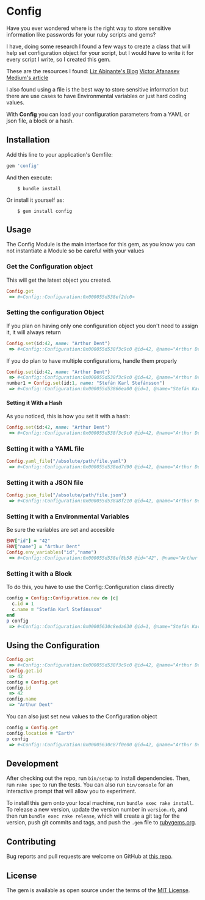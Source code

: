 # Config

Have you ever wondered where is the right way to store sensitive information like passwords for your ruby scripts and gems?

I have, doing some research I found a few ways to create a class that will help set  configuration object for your script, but I would have to write it for every script I write, so I created this gem.

These are the resources I found:
[Liz Abinante's Blog](http://lizabinante.com/blog/creating-a-configurable-ruby-gem/)
[Victor Afanasev Medium's article](https://medium.com/@vfreefly/the-most-simple-configuration-block-implementation-for-a-ruby-gem-815fe1dad5dc)


I also found using a file is the best way to store sensitive information but there are use cases to have Environmental variables or just hard coding values.

With **Config** you can load your configuration parameters from a YAML or json file, a block or a hash.

## Installation

Add this line to your application's Gemfile:

```ruby
gem 'config'
```

And then execute:

`    $ bundle install`

Or install it yourself as:

`    $ gem install config`

## Usage

The Config Module is the main interface for this gem, as you know you can not instantiate a Module so be careful with your values

### Get the Configuration object

This will get the latest object you created.
``` ruby
Config.get
 => #<Config::Configuration:0x000055d538ef2dc0>
```

### Setting the configuration Object

If you plan on having only one configuration object you don't need to assign it, it will always return

``` ruby
Config.set(id:42, name: "Arthur Dent")
 => #<Config::Configuration:0x000055d538f3c9c0 @id=42, @name="Arthur Dent">
```

If you do plan to have multiple configurations, handle them properly

``` ruby
Config.set(id:42, name: "Arthur Dent")
 => #<Config::Configuration:0x000055d538f3c9c0 @id=42, @name="Arthur Dent">
number1 = Config.set(id:1, name: "Stefán Karl Stefánsson")
 => #<Config::Configuration:0x000055d53866ea00 @id=1, @name="Stefán Karl Stefánsson">
```

#### Setting it With a Hash

As you noticed, this is how you set it with a hash:
``` ruby
Config.set(id:42, name: "Arthur Dent")
 => #<Config::Configuration:0x000055d538f3c9c0 @id=42, @name="Arthur Dent">
```

### Setting it with a YAML file
``` ruby
Config.yaml_file("/absolute/path/file.yaml")
 => #<Config::Configuration:0x000055d538ed7d90 @id=42, @name="Arthur Dent", @weapon="Towel">
```

### Setting it with a JSON file
``` ruby
Config.json_file("/absolute/path/file.json")
 => #<Config::Configuration:0x000055d538a8f210 @id=42, @name="Arthur Dent", @weapon="Towel">
```

### Setting it with a Environmental Variables
Be sure the variables are set and accesible
``` ruby
ENV["id"] = "42"
ENV["name"] = "Arthur Dent"
Config.env_variables("id","name")
 => #<Config::Configuration:0x000055d538ef8b58 @id="42", @name="Arthur Dent">
```

### Setting it with a Block
To do this, you have to use the Config::Configuration class directly

``` ruby
config = Config::Configuration.new do |c|
  c.id = 1
  c.name = "Stefán Karl Stefánsson"
end
p config
 => #<Config::Configuration:0x00005630c8eda630 @id=1, @name="Stefán Karl Stefánsson">
```

## Using the Configuration

``` ruby
Config.get
 => #<Config::Configuration:0x000055d538f3c9c0 @id=42, @name="Arthur Dent">
Config.get.id
 => 42
config = Config.get
config.id
 => 42
config.name
 => "Arthur Dent"
```

You can also just set new values to the Configuration object

``` ruby
config = Config.get
config.location = "Earth"
p config
 => #<Config::Configuration:0x00005630c87f0e00 @id=42, @name="Arthur Dent", @location="Earth">
```

## Development

After checking out the repo, run `bin/setup` to install dependencies. Then, run `rake spec` to run the tests. You can also run `bin/console` for an interactive prompt that will allow you to experiment.

To install this gem onto your local machine, run `bundle exec rake install`. To release a new version, update the version number in `version.rb`, and then run `bundle exec rake release`, which will create a git tag for the version, push git commits and tags, and push the `.gem` file to [rubygems.org](https://rubygems.org).

## Contributing

Bug reports and pull requests are welcome on GitHub at [this repo](https://github.com/mundo03/config_this).

## License

The gem is available as open source under the terms of the [MIT License](https://opensource.org/licenses/MIT).
